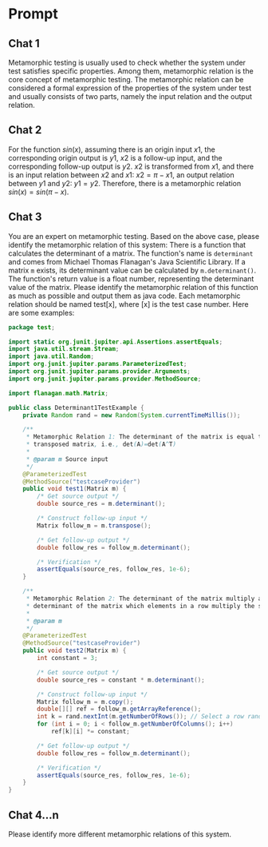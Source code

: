 # Prompt

## Chat 1

Metamorphic testing is usually used to check whether the system under test satisfies specific properties. Among them, metamorphic relation is the core concept of metamorphic testing. The metamorphic relation can be considered a formal expression of the properties of the system under test and usually consists of two parts, namely the input relation and the output relation.

## Chat 2

For the function $sin(x)$, assuming there is an origin input $x1$, the corresponding origin output is $y1$, $x2$ is a follow-up input, and the corresponding follow-up output is $y2$. $x2$ is transformed from $x1$, and there is an input relation between $x2$ and $x1$: $x2=\pi-x1$, an output relation between $y1$ and $y2$: $y1=y2$. Therefore, there is a metamorphic relation $sin(x)=sin(\pi-x)$.

## Chat 3

You are an expert on metamorphic testing. Based on the above case, please identify the metamorphic relation of this system: There is a function that calculates the determinant of a matrix. The function's name is `determinant` and comes from Michael Thomas Flanagan's Java Scientific Library. If a matrix `m` exists, its determinant value can be calculated by `m.determinant()`. The function's return value is a float number, representing the determinant value of the matrix. Please identify the metamorphic relation of this function as much as possible and output them as java code. Each metamorphic relation should be named test[x], where [x] is the test case number. Here are some examples:

```java
package test;

import static org.junit.jupiter.api.Assertions.assertEquals;
import java.util.stream.Stream;
import java.util.Random;
import org.junit.jupiter.params.ParameterizedTest;
import org.junit.jupiter.params.provider.Arguments;
import org.junit.jupiter.params.provider.MethodSource;

import flanagan.math.Matrix;

public class Determinant1TestExample {
    private Random rand = new Random(System.currentTimeMillis());

    /**
     * Metamorphic Relation 1: The determinant of the matrix is equal to the determinant of the
     * transposed matrix, i.e., det(A)=det(A^T)
     *
     * @param m Source input
     */
    @ParameterizedTest
    @MethodSource("testcaseProvider")
    public void test1(Matrix m) {
        /* Get source output */
        double source_res = m.determinant();

        /* Construct follow-up input */
        Matrix follow_m = m.transpose();

        /* Get follow-up output */
        double follow_res = follow_m.determinant();

        /* Verification */
        assertEquals(source_res, follow_res, 1e-6);
    }

    /**
     * Metamorphic Relation 2: The determinant of the matrix multiply a constant equals to the
     * determinant of the matrix which elements in a row multiply the same constant.
     *
     * @param m
     */
    @ParameterizedTest
    @MethodSource("testcaseProvider")
    public void test2(Matrix m) {
        int constant = 3;

        /* Get source output */
        double source_res = constant * m.determinant();

        /* Construct follow-up input */
        Matrix follow_m = m.copy();
        double[][] ref = follow_m.getArrayReference();
        int k = rand.nextInt(m.getNumberOfRows()); // Select a row randomly
        for (int i = 0; i < follow_m.getNumberOfColumns(); i++)
            ref[k][i] *= constant;

        /* Get follow-up output */
        double follow_res = follow_m.determinant();

        /* Verification */
        assertEquals(source_res, follow_res, 1e-6);
    }
}
```

## Chat 4...n

Please identify more different metamorphic relations of this system.